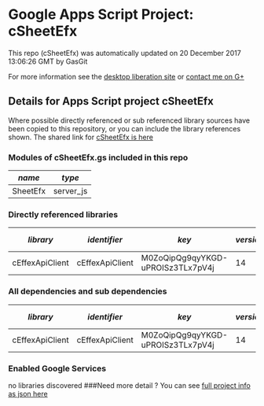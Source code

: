 # Google Apps Script Project: cSheetEfx
This repo (cSheetEfx) was automatically updated on 20 December 2017 13:06:26 GMT by GasGit

For more information see the [desktop liberation site](http://ramblings.mcpher.com/Home/excelquirks/drivesdk/gettinggithubready "desktop liberation") or [contact me on G+](https://plus.google.com/+BruceMcpherson "Bruce McPherson - GDE")
## Details for Apps Script project cSheetEfx
Where possible directly referenced or sub referenced library sources have been copied to this repository, or you can include the library references shown. 
The shared link for [cSheetEfx is here](https://script.google.com/d/1X33G3XxC-ulHVaS1gDTsqT3g3-BQ_YaWk1_jhOe-UhZwAo_n40IdW1S1/edit?usp=sharing "open in the GAS IDE")

### Modules of cSheetEfx.gs included in this repo
*name*|*type*
--- | --- 
SheetEfx| server_js
### Directly referenced libraries
*library*|*identifier*|*key*|*version*|*dev mode*|*source*|
--- | --- | --- | --- | --- | --- 
cEffexApiClient| cEffexApiClient|M0ZoQipQg9qyYKGD-uPROISz3TLx7pV4j|14|no|[here](libraries/cEffexApiClient "library source")
### All dependencies and sub dependencies
*library*|*identifier*|*key*|*version*|*dev mode*|*source*|
--- | --- | --- | --- | --- | --- 
cEffexApiClient| cEffexApiClient|M0ZoQipQg9qyYKGD-uPROISz3TLx7pV4j|14|no|[here](libraries/cEffexApiClient "library source")
### Enabled Google Services
no libraries discovered
###Need more detail ?
You can see [full project info as json here](info.json)
